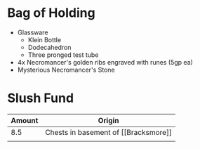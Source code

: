 # Bag of Holding
- Glassware
	- Klein Bottle
	- Dodecahedron
	- Three pronged test tube
- 4x Necromancer's golden ribs engraved with runes (5gp ea)
- Mysterious Necromancer's Stone
# Slush Fund
| Amount | Origin                               |
| ------ | ------------------------------------ |
| 8.5    | Chests in basement of [[Bracksmore]] |
|        |                                      |
